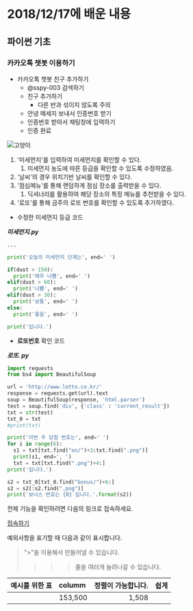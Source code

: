 # 2018/12/17에 배운 내용

## 파이썬 기초

### 카카오톡 챗봇 이용하기

- 카카오톡 챗봇 친구 추가하기
  - @sspy-003 검색하기
  - 친구 추가하기
    - 다른 반과 섞이지 않도록 주의
  - 안녕 메세지 보내서 인증번호 받기
  - 인증번호 받아서 채팅창에 입력하기
  - 인증 완료



![고양이](https://encrypted-tbn0.gstatic.com/images?q=tbn:ANd9GcTopcG9aTZvFE1qaT02DsoYj4Ch2zabw7uAL6hvNG2HA9oDCH7x)



1. '미세먼지'를 입력하여 미세먼지를 확인할 수 있다.
   1. 미세먼지 농도에 따른 등급을 확인할 수 있도록 수정하였음.
2. '날씨'의 경우 위치기반 날씨를 확인할 수 있다.
3. '점심메뉴'를 통해 랜덤하게 점심 장소를 출력받을 수 있다.
   1. 딕셔너리를 활용하여 해당 장소의 특정 메뉴를 추천받을 수 있다.
4. '로또'를 통해 금주의 로또 번호를 확인할 수 있도록 추가하였다.



- 수정한 미세먼지 등급 코드

***미세먼지.py***

```python
...

print('오늘의 미세먼지 단계는', end=' ')

if(dust > 150):
  print('매우 나쁨', end=' ')
elif(dust > 60):
  print('나쁨', end=' ')
elif(dust > 30):
  print('보통', end=' ')
else:
  print('좋음', end=' ')

print('입니다.') 
```



- **로또번호** 확인 코드

***로또. py***

```python
import requests
from bs4 import BeautifulSoup

url = 'http://www.lotto.co.kr/'
response = requests.get(url).text
soup = BeautifulSoup(response, 'html.parser')
test = soup.find('div', {'class' : 'current_result'})
txt = str(test)
txt_0 = txt
#print(txt)

print('이번 주 당첨 번호는', end=' ')
for i in range(6):
  s1 = txt[txt.find("on/")+3:txt.find(".png")]
  print(s1, end=', ')
  txt = txt[txt.find(".png")+4:]
print('입니다.')

s2 = txt_0[txt_0.find("bonus/")+6:]
s2 = s2[:s2.find(".png")]
print('보너스 번호는 {0} 입니다.'.format(s2))
```



전체 기능을 확인하려면 다음의 링크로 접속하세요.

[접속하기](https://s3.py.hphk.io/bots)



예외사항을 표기할 때 다음과 같이 표시합니다.

> ">"을 이용해서 만들어낼 수 있습니다.
>
> > > > 줄을 여러개 늘려나갈 수 있습니다.



| 예시를 위한 표 | columm  | 정렬이 가능합니다. | 쉽게 |
| :------------: | :------ | -----------------: | :--: |
|                | 153,500 |              1,508 |      |



